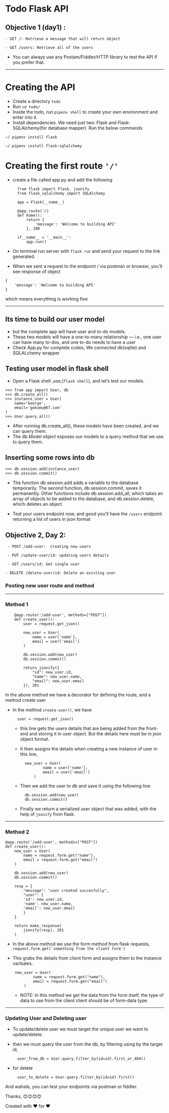 # Todo Flask API
## Objective 1 (day1) :

``` - GET /: Retrieve a message that will return object ```

``` - GET /users: Retrieve all of the users ```

- You can always use any Postam/Fiddler/HTTP library to test the API if you prefer that.



<hr>

# Creating the API
- Create a directory ``` todo ```
- Run ``` cd todo/ ```
- Inside the todo, run ``` pipenv shell ``` to create your own environment and enter into it.
- Install dependencies. We need just two: Flask and Flask-SQLAlchemy(for database mapper). Run the below commands

```
~/ pipenv install flask

```

```
~/ pipenv install flask-sqlalchemy

```

# Creating the first route ``` '/' ```
- create a file called app.py and add the following

        from flask import Flask, jsonify
        from flask_sqlalchemy import SQLAlchemy

        app = Flask(__name__)

        @app.route('/)
        def home():
            return {
                'message': 'Welcome to building API'
            }, 200

        if__name__ = '__main__':
            app.run()



- On terminal run server with ``` flask run ``` and send your request to the link generated.
- When we sent a request to the endpoint / via postman or browser, you'll see response of object 
```
{
    'message': 'Welcome to building API'
}
```
which means everything is working fine

<hr>

## Its time to build our user model
- but the complete app will have user and to-do models.
- These two models will have a one-to-many relationship — i.e., one user can have many to-dos, and one to-do needs to have a user
- Check App.py for complete codes, 
 We connected db(sqlite) and SQLALchemy wrapper

## Testing user model in flask shell
- Open a Flask shell ,use,(``` flask shell ```), and let’s test our models.
```
>>> from app import User, db
>>> db.create_all()
>>> instance_user = User(
    name='George',
    email='gokumu@67.com'
)
>>> User.query.all()

```

- After running db.create_all(), these models have been created, and we can query them.
- The db.Model object exposes our models to a query method that we use to query them.

## Inserting some rows into db

```
>>> db.session.add(instance_user)
>>> db.session.commit()

```

- The function db.session.add adds a variable to the database temporarily. The second function, db.session.commit, saves it permanently. Other functions include db.session.add_all, which takes an array of objects to be added to the database, and db.session.delete, which deletes an object

- Test your users endpoint now, and good you'll have the ``` /users ``` endpoint returning a list of users in json format


## Objective 2,  Day 2:

``` - POST /add-user:  Creating new users```

``` - PUT /update-user/id: updating users details```

``` - GET /users/id: Get single user```

``` - DELETE /delete-user/id: Delete an existing user ```

### Posting new user route and method
<hr>
<h3>Method 1</h3>
        
        @app.route('/add-user', methods=["POST"])
        def create_user():
            user = request.get_json()

            new_user = User(
                name = user['name'],
                email = user['email']
            )

            db.session.add(new_user)
            db.session.commit()

            return jsonify({
                "id": new_user.id,
                "name": new_user.name,
                "email": new_user.email
            }), 201

<p>In the above method we have a decorator for defining the route, and a method create user</p>

- In the method ``` create-user() ```, we have
    
        user = request.get_json()
    - this line gets the users details that are being added from the front-end and storing it in user object. But the details here must be in json object format.

    - It then assigns the details when creating a new instance of user in this line,

            new_user = User(
                    name = user['name'],
                    email = user['email']
                )
    - Then we add the user to db and save it using the following line:

            db.session.add(new_user)
            db.session.commit()
    - Finally we return a serialized user object that was added, with the help of ```jsonify``` from flask.

<hr>

<h3>Method 2</h2>

    @app.route('/add-user', methods=["POST"])
    def create_user():
        new_user = User(
            name = request.form.get("name"),
            email = request.form.get("email")
        )

        db.session.add(new_user)
        db.session.commit()

        resp = {
            "message": "user created succesfully",
            "user": {
            'id': new_user.id,
            'name': new_user.name,
            'email': new_user.email
            }
        }

        return make_response(
            jsonify(resp), 201
        )

 - In the above method we use the form method from flask requests, ``` request.form.get('something from the client form') ```
 - This grabs the details from client form and assigns them to the instance varibales.
     
        new_user = User(
                name = request.form.get("name"),
                email = request.form.get("email")
            )
    - NOTE: In this method we get the data from the form itself, the type of data to use from the client client should be of form-data type.


<hr>

<h3>Updating User and Deleting user</h3>

- To update/delete user we must target the unique user we want to update/delete.
- then we must query the user from the db, by filtering using by the target id,

        user_from_db = User.query.filter_by(id=id).first_or_404()

- for delete

        user_to_delete = User.query.filter_by(id=id).first()

And wahala, you can test your endpoints via postman or fiddler.

Thanks, 😊😊😊😊

Created with ❤️ for ❤️


    
